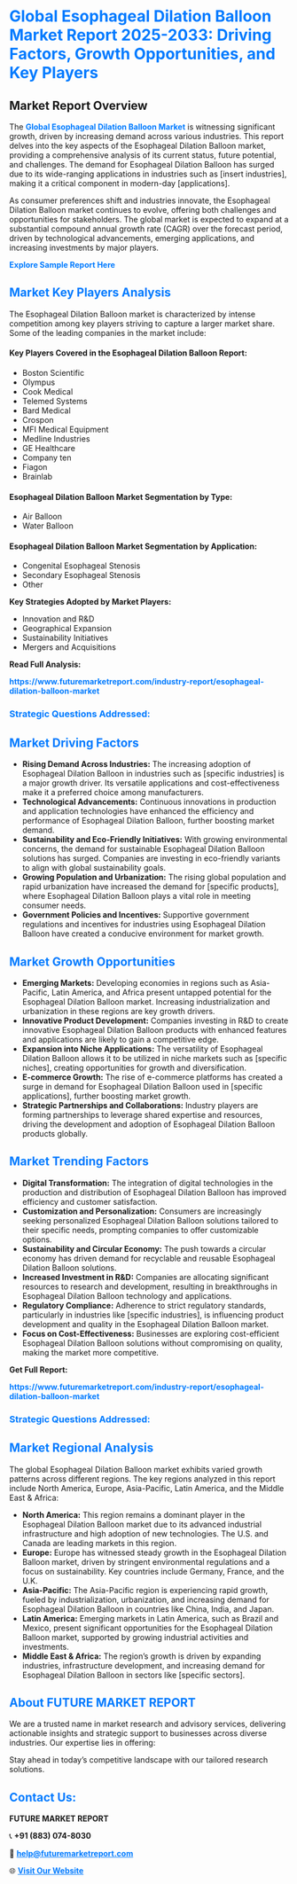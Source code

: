 <h1 style="color: #007BFF;">Global Esophageal Dilation Balloon Market Report 2025-2033: Driving Factors, Growth Opportunities, and Key Players</h1>

<section id="overview">
<h2>Market Report Overview</h2>
<p>The <a href="https://www.futuremarketreport.com/industry-report/esophageal-dilation-balloon-market" style="color: #007BFF; text-decoration: none;"><strong>Global Esophageal Dilation Balloon Market</strong></a> is witnessing significant growth, driven by increasing demand across various industries. This report delves into the key aspects of the Esophageal Dilation Balloon market, providing a comprehensive analysis of its current status, future potential, and challenges. The demand for Esophageal Dilation Balloon has surged due to its wide-ranging applications in industries such as [insert industries], making it a critical component in modern-day [applications].</p>
<p>As consumer preferences shift and industries innovate, the Esophageal Dilation Balloon market continues to evolve, offering both challenges and opportunities for stakeholders. The global market is expected to expand at a substantial compound annual growth rate (CAGR) over the forecast period, driven by technological advancements, emerging applications, and increasing investments by major players.</p>
</section>

<section id="overview">
<p><a href="https://www.futuremarketreport.com/request-sample/reportId=87517" style="color: #007BFF; text-decoration: none;"><strong>Explore Sample Report Here</strong></a></p>
</section>

<section id="key-players">
<h2 style="color: #007BFF;">Market Key Players Analysis</h2>
<p>The Esophageal Dilation Balloon market is characterized by intense competition among key players striving to capture a larger market share. Some of the leading companies in the market include:</p>
<h4>Key Players Covered in the Esophageal Dilation Balloon Report:</h4>
<ul><li>Boston Scientific</li><li>Olympus</li><li>Cook Medical</li><li>Telemed Systems</li><li>Bard Medical</li><li>Crospon</li><li>MFI Medical Equipment</li><li>Medline Industries</li><li>GE Healthcare</li><li>Company ten</li><li>Fiagon</li><li>Brainlab</li></ul>
<h4>Esophageal Dilation Balloon Market Segmentation by Type:</h4>
<ul><li>Air Balloon</li><li>Water Balloon</li></ul>

<h4>Esophageal Dilation Balloon Market Segmentation by Application:</h4>
<ul><li>Congenital Esophageal Stenosis</li><li>Secondary Esophageal Stenosis</li><li>Other</li></ul>
<p><strong>Key Strategies Adopted by Market Players:</strong></p>
<ul>
<li>Innovation and R&D</li>
<li>Geographical Expansion</li>
<li>Sustainability Initiatives</li>
<li>Mergers and Acquisitions</li>
</ul>
</section>

<section>
<p><strong>Read Full Analysis: </strong></p><a href="https://www.futuremarketreport.com/industry-report/esophageal-dilation-balloon-market" style="color: #007BFF; text-decoration: none;"><strong>https://www.futuremarketreport.com/industry-report/esophageal-dilation-balloon-market</strong></a>
<h3 style="color: #007BFF;">Strategic Questions Addressed:</h3>
</section>

<section id="driving-factors">
<h2 style="color: #007BFF;">Market Driving Factors</h2>
<ul>
<li><strong>Rising Demand Across Industries:</strong> The increasing adoption of Esophageal Dilation Balloon in industries such as [specific industries] is a major growth driver. Its versatile applications and cost-effectiveness make it a preferred choice among manufacturers.</li>
<li><strong>Technological Advancements:</strong> Continuous innovations in production and application technologies have enhanced the efficiency and performance of Esophageal Dilation Balloon, further boosting market demand.</li>
<li><strong>Sustainability and Eco-Friendly Initiatives:</strong> With growing environmental concerns, the demand for sustainable Esophageal Dilation Balloon solutions has surged. Companies are investing in eco-friendly variants to align with global sustainability goals.</li>
<li><strong>Growing Population and Urbanization:</strong> The rising global population and rapid urbanization have increased the demand for [specific products], where Esophageal Dilation Balloon plays a vital role in meeting consumer needs.</li>
<li><strong>Government Policies and Incentives:</strong> Supportive government regulations and incentives for industries using Esophageal Dilation Balloon have created a conducive environment for market growth.</li>
</ul>
</section>

<section id="growth-opportunities">
<h2 style="color: #007BFF;">Market Growth Opportunities</h2>
<ul>
<li><strong>Emerging Markets:</strong> Developing economies in regions such as Asia-Pacific, Latin America, and Africa present untapped potential for the Esophageal Dilation Balloon market. Increasing industrialization and urbanization in these regions are key growth drivers.</li>
<li><strong>Innovative Product Development:</strong> Companies investing in R&D to create innovative Esophageal Dilation Balloon products with enhanced features and applications are likely to gain a competitive edge.</li>
<li><strong>Expansion into Niche Applications:</strong> The versatility of Esophageal Dilation Balloon allows it to be utilized in niche markets such as [specific niches], creating opportunities for growth and diversification.</li>
<li><strong>E-commerce Growth:</strong> The rise of e-commerce platforms has created a surge in demand for Esophageal Dilation Balloon used in [specific applications], further boosting market growth.</li>
<li><strong>Strategic Partnerships and Collaborations:</strong> Industry players are forming partnerships to leverage shared expertise and resources, driving the development and adoption of Esophageal Dilation Balloon products globally.</li>
</ul>
</section>

<section id="trending-factors">
<h2 style="color: #007BFF;">Market Trending Factors</h2>
<ul>
<li><strong>Digital Transformation:</strong> The integration of digital technologies in the production and distribution of Esophageal Dilation Balloon has improved efficiency and customer satisfaction.</li>
<li><strong>Customization and Personalization:</strong> Consumers are increasingly seeking personalized Esophageal Dilation Balloon solutions tailored to their specific needs, prompting companies to offer customizable options.</li>
<li><strong>Sustainability and Circular Economy:</strong> The push towards a circular economy has driven demand for recyclable and reusable Esophageal Dilation Balloon solutions.</li>
<li><strong>Increased Investment in R&D:</strong> Companies are allocating significant resources to research and development, resulting in breakthroughs in Esophageal Dilation Balloon technology and applications.</li>
<li><strong>Regulatory Compliance:</strong> Adherence to strict regulatory standards, particularly in industries like [specific industries], is influencing product development and quality in the Esophageal Dilation Balloon market.</li>
<li><strong>Focus on Cost-Effectiveness:</strong> Businesses are exploring cost-efficient Esophageal Dilation Balloon solutions without compromising on quality, making the market more competitive.</li>
</ul>
</section>

<section>
<p><strong>Get Full Report: </strong></p><a href="https://www.futuremarketreport.com/industry-report/esophageal-dilation-balloon-market" style="color: #007BFF; text-decoration: none;"><strong>https://www.futuremarketreport.com/industry-report/esophageal-dilation-balloon-market</strong></a>
<h3 style="color: #007BFF;">Strategic Questions Addressed:</h3>
</section>


<section id="regional-analysis">
<h2 style="color: #007BFF;">Market Regional Analysis</h2>
<p>The global Esophageal Dilation Balloon market exhibits varied growth patterns across different regions. The key regions analyzed in this report include North America, Europe, Asia-Pacific, Latin America, and the Middle East & Africa:</p>
<ul>
<li><strong>North America:</strong> This region remains a dominant player in the Esophageal Dilation Balloon market due to its advanced industrial infrastructure and high adoption of new technologies. The U.S. and Canada are leading markets in this region.</li>
<li><strong>Europe:</strong> Europe has witnessed steady growth in the Esophageal Dilation Balloon market, driven by stringent environmental regulations and a focus on sustainability. Key countries include Germany, France, and the U.K.</li>
<li><strong>Asia-Pacific:</strong> The Asia-Pacific region is experiencing rapid growth, fueled by industrialization, urbanization, and increasing demand for Esophageal Dilation Balloon in countries like China, India, and Japan.</li>
<li><strong>Latin America:</strong> Emerging markets in Latin America, such as Brazil and Mexico, present significant opportunities for the Esophageal Dilation Balloon market, supported by growing industrial activities and investments.</li>
<li><strong>Middle East & Africa:</strong> The region’s growth is driven by expanding industries, infrastructure development, and increasing demand for Esophageal Dilation Balloon in sectors like [specific sectors].</li>
</ul>
</section>

<footer>
<h2 style="color: #007BFF;">About FUTURE MARKET REPORT</h2>
<p>We are a trusted name in market research and advisory services, delivering actionable insights and strategic support to businesses across diverse industries. Our expertise lies in offering:</p>

<p>Stay ahead in today’s competitive landscape with our tailored research solutions.</p>

<h2 style="color: #007BFF;">Contact Us:</h2>
<p><strong>FUTURE MARKET REPORT</strong></p>
<p>📞 <strong>+91 (883) 074-8030</strong></p>
<p>📧 <strong><a href="mailto:help@futuremarketreport.com" style="color: #007BFF;">help@futuremarketreport.com</a></strong></p>
<p>🌐 <strong><a href="https://www.futuremarketreport.com/" style="color: #007BFF;">Visit Our Website</a></strong></p>
</footer>